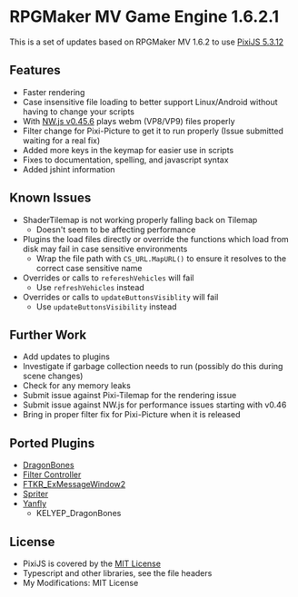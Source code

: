 # RPGMaker MV Game Engine 1.6.2.1

This is a set of updates based on RPGMaker MV 1.6.2 to use [PixiJS 5.3.12](https://github.com/pixijs/pixi.js/releases/tag/v5.3.12)

## Features

- Faster rendering
- Case insensitive file loading to better support Linux/Android without having to change your scripts
- With [NW.js v0.45.6](https://dl.nwjs.io/v0.45.6/) plays webm (VP8/VP9) files properly
- Filter change for Pixi-Picture to get it to run properly (Issue submitted waiting for a real fix)
- Added more keys in the keymap for easier use in scripts
- Fixes to documentation, spelling, and javascript syntax
- Added jshint information

## Known Issues

- ShaderTilemap is not working properly falling back on Tilemap
  - Doesn't seem to be affecting performance
- Plugins the load files directly or override the functions which load from disk may fail in case sensitive environments
  - Wrap the file path with `CS_URL.MapURL()` to ensure it resolves to the correct case sensitive name
- Overrides or calls to `refereshVehicles` will fail
  - Use `refreshVehicles` instead
- Overrides or calls to `updateButtonsVisiblity` will fail
  - Use `updateButtonsVisibility` instead

## Further Work

- Add updates to plugins
- Investigate if garbage collection needs to run (possibly do this during scene changes)
- Check for any memory leaks
- Submit issue against Pixi-Tilemap for the rendering issue
- Submit issue against NW.js for performance issues starting with v0.46
- Bring in proper filter fix for Pixi-Picture when it is released

## Ported Plugins

- [DragonBones](https://github.com/DragonBones/DragonBonesJS/tree/master/Pixi/5.x)
- [Filter Controller](https://plugin.fungamemake.com/archives/13553)
- [FTKR_ExMessageWindow2](https://plugin.fungamemake.com/archives/1326)
- [Spriter](https://github.com/AlexanderKanakis/RPGMV/blob/master/Spriter.js)
- [Yanfly](https://yanflyengineplugins.itch.io/free-starter-pack-essentials)
  - KELYEP_DragonBones

## License

- PixiJS is covered by the [MIT License](https://github.com/pixijs/pixi.js/blob/dev/LICENSE)
- Typescript and other libraries, see the file headers
- My Modifications: MIT License
